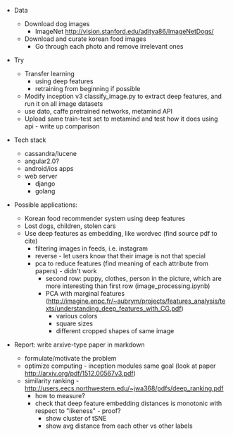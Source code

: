 - Data
  - Download dog images
	- ImageNet http://vision.stanford.edu/aditya86/ImageNetDogs/
  - Download and curate korean food images
	- Go through each photo and remove irrelevant ones

- Try
  - Transfer learning
	- using deep features
	- retraining from beginning if possible
  - Modify inception v3 classify_image.py to extract deep features, and run it on all image datasets
  - use dato, caffe pretrained networks, metamind API
  - Upload same train-test set to metamind and test how it does using api - write up comparison

- Tech stack
  - cassandra/lucene
  - angular2.0?
  - android/ios apps
  - web server
	- django
	- golang

- Possible applications:
  - Korean food recommender system using deep features
  - Lost dogs, children, stolen cars
  - Use deep features as embedding, like wordvec (find source pdf to cite)
	- filtering images in feeds, i.e. instagram
	- reverse - let users know that their image is not that special
	- pca to reduce features (find meaning of each attribute from papers) - didn't work
	  - second row: puppy, clothes, person in the picture, which are more interesting than first row (image_processing.ipynb)
	  - PCA with marginal features (http://imagine.enpc.fr/~aubrym/projects/features_analysis/texts/understanding_deep_features_with_CG.pdf)
		- various colors
		- square sizes
		- different cropped shapes of same image

- Report: write arxive-type paper in markdown
  - formulate/motivate the problem
  - optimize computing - inception modules same goal (look at paper http://arxiv.org/pdf/1512.00567v3.pdf)
  - similarity ranking - http://users.eecs.northwestern.edu/~jwa368/pdfs/deep_ranking.pdf
	- how to measure?
	- check that deep feature embedding distances is monotonic with respect to "likeness" - proof?
		- show cluster of tSNE
		- show avg distance from each other vs other labels
